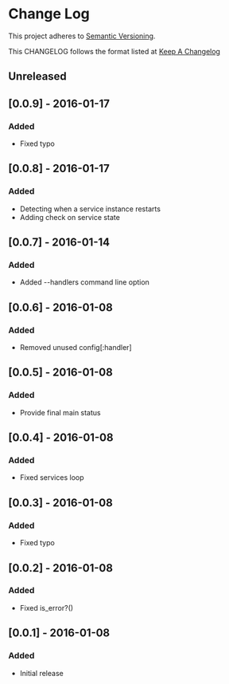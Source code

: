 # Change Log
This project adheres to [Semantic Versioning](http://semver.org/).

This CHANGELOG follows the format listed at [Keep A Changelog](http://keepachangelog.com/)

## Unreleased

## [0.0.9] - 2016-01-17
### Added
- Fixed typo

## [0.0.8] - 2016-01-17
### Added
- Detecting when a service instance restarts
- Adding check on service state

## [0.0.7] - 2016-01-14
### Added
- Added --handlers command line option

## [0.0.6] - 2016-01-08
### Added
- Removed unused config[:handler]

## [0.0.5] - 2016-01-08
### Added
- Provide final main status

## [0.0.4] - 2016-01-08
### Added
- Fixed services loop

## [0.0.3] - 2016-01-08
### Added
- Fixed typo

## [0.0.2] - 2016-01-08
### Added
- Fixed is_error?()

## [0.0.1] - 2016-01-08
### Added
- Initial release
